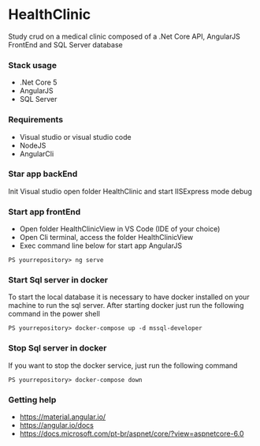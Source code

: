 # HealthClinic
Study crud on a medical clinic composed of a .Net Core API, AngularJS FrontEnd and SQL Server database

### Stack usage
- .Net Core 5
- AngularJS
- SQL Server
  
### Requirements

- Visual studio or visual studio code
- NodeJS
- AngularCli
  
### Star app backEnd

Init Visual studio open folder HealthClinic and start IISExpress mode debug

### Start app frontEnd

- Open folder HealthClinicView in VS Code (IDE of your choice)
- Open Cli terminal, access the folder HealthClinicView
- Exec command line below for start app AngularJS

```shell
PS yourrepository> ng serve
```

### Start Sql server in docker 

To start the local database it is necessary to have docker installed on your machine to run the sql server. After starting docker just run the following command in the power shell

```shell
PS yourrepository> docker-compose up -d mssql-developer
```

### Stop Sql server in docker 

If you want to stop the docker service, just run the following command

```shell
PS yourrepository> docker-compose down
```

### Getting help

- https://material.angular.io/
- https://angular.io/docs
- https://docs.microsoft.com/pt-br/aspnet/core/?view=aspnetcore-6.0

